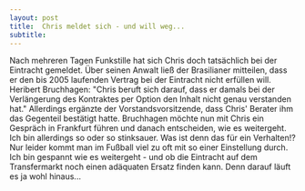 ```yaml
---
layout: post
title:  Chris meldet sich - und will weg...
subtitle:  
---
```


Nach mehreren Tagen Funkstille hat sich Chris doch tatsächlich bei der Eintracht gemeldet. Über seinen Anwalt ließ der Brasilianer mitteilen, dass er den bis 2005 laufenden Vertrag bei der Eintracht nicht erfüllen will. Heribert Bruchhagen: "Chris beruft sich darauf, dass er damals bei der Verlängerung des Kontraktes per Option den Inhalt nicht genau verstanden hat." Allerdings ergänzte der Vorstandsvorsitzende, dass Chris' Berater ihm das Gegenteil bestätigt hatte. Bruchhagen möchte nun mit Chris ein Gespräch in Frankfurt führen und danach entscheiden, wie es weitergeht. Ich bin allerdings so oder so stinksauer. Was ist denn das für ein Verhalten!? Nur leider kommt man im Fußball viel zu oft mit so einer Einstellung durch. Ich bin gespannt wie es weitergeht - und ob die Eintracht auf dem Transfermarkt noch einen adäquaten Ersatz finden kann. Denn darauf läuft es ja wohl hinaus...


